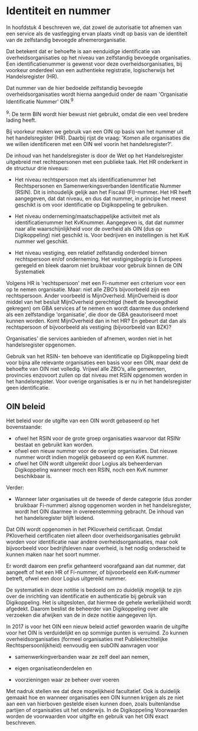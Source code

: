 # Identiteit en nummer

In hoofdstuk 4 beschreven we, dat zowel de autorisatie tot afnemen van een
service als de vastlegging ervan plaats vindt op basis van de identiteit van de
zelfstandig bevoegde afnemerorganisatie.

Dat betekent dat er behoefte is aan eenduidige identificatie van
overheidsorganisaties op het niveau van zelfstandig bevoegde organisaties. Een
identificatienummer is gewenst voor deze overheidsorganisaties, bij voorkeur
onderdeel van een authentieke registratie, logischerwijs het Handelsregister
(HR).

Dat nummer van de hier bedoelde zelfstandig bevoegde overheidsorganisaties wordt
hierna aangeduid onder de naam 'Organisatie Identificatie Nummer' OIN.<sup>9</sup>

<sup>9</sup>: De term BIN wordt hier bewust niet gebruikt, omdat die een veel bredere
    lading heeft.

Bij voorkeur maken we gebruik van een OIN op basis van het nummer uit het
handelsregister (HR). Daarbij rijst de vraag: 'Komen alle organisaties die we willen
identificeren met een OIN wel voorin het handelsregister?'.

De inhoud van het handelsregister is door de Wet op het Handelsregister
uitgebreid met rechtspersonen met een publieke taak. Het HR onderkent in
de structuur drie niveaus:

- Het niveau rechtspersoon met als identificatienummer het Rechtspersonen en
    Samenwerkingsverbanden Identificatie Nummer (RSIN). Dit is inhoudelijk
    gelijk aan het Fiscaal (FI)-nummer. Het HR heeft aangegeven, dat dat niveau,
    en dus dat nummer, in principe het meest geschikt is om voor identificatie
    op Digikoppeling te gebruiken.

- Het niveau onderneming/maatschappelijke activiteit met als
    identificatienummer het KvKnummer. Aangegeven is, dat dat nummer naar alle
    waarschijnlijkheid voor de overheid als OIN (dus op Digikoppeling) niet
    geschikt is. Voor bedrijven en instellingen is het KvK nummer wel geschikt.

- Het niveau vestiging, een relatief zelfstandig onderdeel binnen
    rechtspersoon en/of onderneming. Het vestigingsbegrip is Europees geregeld
    en bleek daarom niet bruikbaar voor gebruik binnen de OIN Systematiek

Volgens HR is 'rechtspersoon' met een Fi-nummer een criterium voor een op te
nemen organisatie. Maar: niet alle ZBO’s bijvoorbeeld zijn een rechtspersoon.
Ander voorbeeld is MijnOverheid. MijnOverheid is door middel van het besluit
MijnOverheid gerechtigd (heeft de bevoegdheid gekregen) om GBA services af te
nemen en wordt daarmee dus onderkend als een zelfstandige 'organisatie', die
door de GBA geautoriseerd moet kunnen worden. Komt MijnOverheid dan in het HR?
En gebeurt dat dan als rechtspersoon of bijvoorbeeld als vestiging (bijvoorbeeld
van BZK)?

Organisaties' die services aanbieden of afnemen, worden niet in het handelsregister
opgenomen.

Gebruik van het RSIN- ten behoeve van identificatie op Digikoppeling biedt voor
bijna alle relevante organisaties een basis voor een OIN, maar dekt de behoefte
van OIN niet volledig. Vrijwel alle ZBO’s, alle gemeenten, provincies enzovoort
zullen op dat niveau met RSIN opgenomen worden in het handelsregister.
Voor overige organisaties is er nu in het handelsregister geen identificatie.

## OIN beleid

Het beleid voor de utgifte van een OIN wordt gebaseerd op het bovenstaande:

- ofwel het RSIN voor de grote groep organisaties waarvoor dat RSINr bestaat
    en gebruikt kan worden.
- ofwel een nieuw nummer voor de overige organisaties. Dat nieuwe nummer wordt
    indien mogelijk gebaseerd op een KvK nummer.
- ofwel het OIN wordt uitgereikt door Logius als beheerdervan Digikoppeling
     wanneer moch een RSIN, noch een KvK nummer beschikbaar is.

Verder:

- Wanneer later organisaties uit de tweede of derde categorie (dus zonder
    bruikbaar Fi-nummer) alsnog opgenomen worden in het handelsregister,
    wordt het OIN daarmee in overeenstemming gebracht. De inhoud van het
    handelsregister blijft leidend.

Dat OIN wordt opgenomen in het PKIoverheid certificaat. Omdat PKIoverheid
certificaten niet alleen door overheidsorganisaties gebruikt worden voor
identificatie naar andere overheidsorganisaties, maar ook bijvoorbeeld voor
bedrijfsleven naar overheid, is het nodig onderscheid te kunnen maken naar het
soort nummer.

Er wordt daarom een prefix gehanteerd voorafgaand aan dat nummer, dat aangeeft
of het een HR of Fi-nummer, of bijvoorbeeld een KvK-nummer betreft, ofwel een
door Logius uitgereikt nummer.

De systematiek in deze notitie is bedoeld om zo duidelijk mogelijk te zijn over
de inrichting van identificatie en authenticatie bij gebruik van Digikoppeling.
Het is uitgesloten, dat hiermee de gehele werkelijkheid wordt afgedekt. Daarom
beslist de beheerder van Digikoppeling over alle verzoeken die afwijken van de
in deze notitie aangegeven lijn.

In 2017 is voor het OIN een nieuw beleid actief geworden waarin de uitgifte voor
het OIN is verduidelijkt en op sommige punten is verruimd. Zo kunnen
overheidsorganisaties (formeel organisaties met Publiekrechtelijke
Rechtspersoonlijkheid) eenvoudig een subOIN aanvragen voor

- samenwerkingverbanden waar ze zelf deel aan nemen,

- eigen organisatieonderdelen en

- voorzieningen waar ze beheer over voeren

Met nadruk stellen we dat deze mogelijkheid facultatief. Ook is duidelijk
gemaakt hoe en wanneer organisaties een OIN kunnen krijgen als ze niet aan een
van hierboven gestelde eisen kunnen doen, zoals buitenlandse partijen of
organisaties uit het onderwijs. In de Digikoppeling Voorwaarden worden de
voorwaarden voor uitgifte en gebruik van het OIN exact beschreven.
